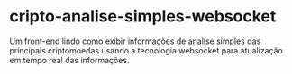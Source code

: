 # cripto-analise-simples-websocket
Um front-end lindo como exibir informações de analise simples das principais criptomoedas usando a tecnologia websocket para atualização em tempo real das informações.
